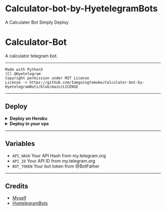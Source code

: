# Calculator-bot-by-HyetelegramBots
A Calculater Bot Simply Deploy
# Calculator-Bot

A calculator telegram bot.

---

```
Made with Python3
(C) @Hyetelegram
Copyright permission under MIT License
License -> https://github.com/Iamgoingtomake/Calculator-bot-by-HyetelegramBots/blob/main/LICENSE
```

---

## Deploy 

<details>
  <summary><b>Deploy on Heroku</b></summary>
<br>

<p align="left">
  <a href="https://heroku.com/deploy?template=https://github.com/FayasNoushad/Calculator-Bot/tree/main">
     <img height="30px" src="https://img.shields.io/badge/Deploy%20To%20Heroku-blueviolet?style=for-the-badge&logo=heroku">
  </a>
</p>

</details>

<details>
  <summary><b>Deploy in your vps</b></summary>
<br>

```sh
git clone https://github.com/FayasNoushad/Calculator-Bot/tree/main
cd Calculator-Bot
pip3 install -r requirements.txt
# <Create Variables appropriately>
python3 main.py
```

</details>

---

## Variables

- `API_HASH` Your API Hash from my.telegram.org
- `API_ID` Your API ID from my.telegram.org
- `BOT_TOKEN` Your bot token from @BotFather

---

## Credits

- [Myself](https://github.com/iamgoingtomake)
- [HyetelegramBots ](https://www.telegram.dog/HyetelegramBots)

